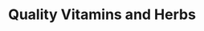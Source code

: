 ---
title: "Quality Vitamins and Herbs"
url: /glasgow/quality-vitamins-and-herbs/
shop: health food
---